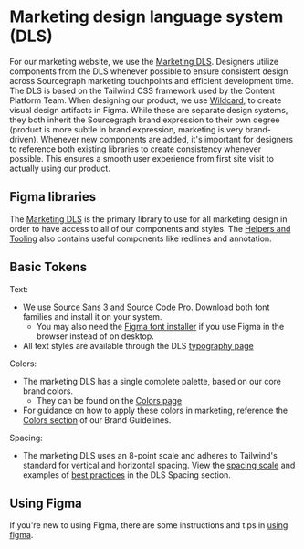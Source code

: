 # Marketing design language system (DLS)

For our marketing website, we use the [Marketing DLS](https://www.figma.com/file/o1QRtdQI0ozKq0n7ATrKlx/Marketing-DLS?node-id=916%3A5781). Designers utilize components from the DLS whenever possible to ensure consistent design across Sourcegraph marketing touchpoints and efficient development time. The DLS is based on the Tailwind CSS framework used by the Content Platform Team. When designing our product, we use [Wildcard](https://www.figma.com/file/NIsN34NH7lPu04olBzddTw/Wildcard-Design-System?node-id=891%3A0), to create visual design artifacts in Figma. While these are separate design systems, they both inherit the Sourcegraph brand expression to their own degree (product is more subtle in brand expression, marketing is very brand-driven). Whenever new components are added, it's important for designers to reference both existing libraries to create consistency whenever possible. This ensures a smooth user experience from first site visit to actually using our product.

## Figma libraries

The [Marketing DLS](https://www.figma.com/file/o1QRtdQI0ozKq0n7ATrKlx/Marketing-DLS?node-id=916%3A5781) is the primary library to use for all marketing design in order to have access to all of our components and styles. The [Helpers and Tooling](https://www.figma.com/file/8qNcDzOXLj1hcOM76WDPN9/%F0%9F%9B%A0Project-Tools?node-id=72%3A20) also contains useful components like redlines and annotation.

## Basic Tokens

Text:

- We use [Source Sans 3](https://fonts.google.com/specimen/Source+Sans+3?query=source+sans) and [Source Code Pro](https://fonts.google.com/specimen/Source+Code+Pro). Download both font families and install it on your system.
  - You may also need the [Figma font installer](https://www.figma.com/downloads/) if you use Figma in the browser instead of on desktop.
- All text styles are available through the DLS [typography page](https://www.figma.com/file/o1QRtdQI0ozKq0n7ATrKlx/Marketing-DLS?node-id=8435%3A37157)

Colors:

- The marketing DLS has a single complete palette, based on our core brand colors.
  - They can be found on the [Colors page](https://www.figma.com/file/o1QRtdQI0ozKq0n7ATrKlx/Marketing-DLS?node-id=18%3A101)
- For guidance on how to apply these colors in marketing, reference the [Colors section](./../brand_guidelines/color.md) of our Brand Guidelines.

Spacing:

- The marketing DLS uses an 8-point scale and adheres to Tailwind's standard for vertical and horizontal spacing. View the [spacing scale](https://www.figma.com/file/o1QRtdQI0ozKq0n7ATrKlx/Marketing-DLS?node-id=7649%3A36393) and examples of [best practices](https://www.figma.com/file/o1QRtdQI0ozKq0n7ATrKlx/Marketing-DLS?node-id=7648%3A55611) in the DLS Spacing section.

## Using Figma

If you're new to using Figma, there are some instructions and tips in [using figma](./wildcard_design_system/using-figma.md).
